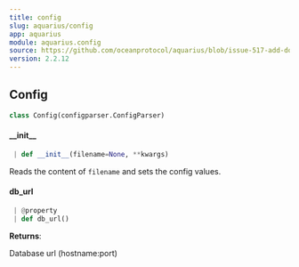 ```yaml
---
title: config
slug: aquarius/config
app: aquarius
module: aquarius.config
source: https://github.com/oceanprotocol/aquarius/blob/issue-517-add-docstrings/aquarius/config.py
version: 2.2.12
---
```

## Config

```python
class Config(configparser.ConfigParser)
```

#### \_\_init\_\_

```python
 | def __init__(filename=None, **kwargs)
```

Reads the content of `filename` and sets the config values.

#### db\_url

```python
 | @property
 | def db_url()
```

**Returns**:

Database url (hostname:port)

